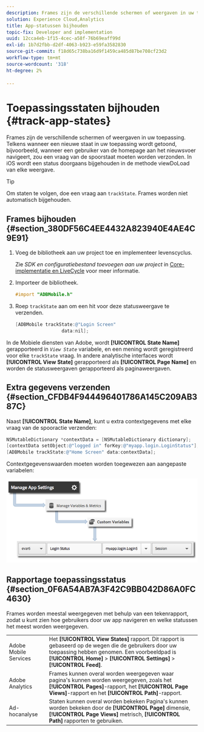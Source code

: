```yaml
---
description: Frames zijn de verschillende schermen of weergaven in uw toepassing. Telkens wanneer een nieuwe staat in uw toepassing wordt getoond, bijvoorbeeld, wanneer een gebruiker van de homepage aan het nieuwsvoer navigeert, zou een vraag van de spoorstaat moeten worden verzonden. In iOS wordt een status doorgaans bijgehouden in de methode viewDoLoad van elke weergave.
solution: Experience Cloud,Analytics
title: App-statussen bijhouden
topic-fix: Developer and implementation
uuid: 12cca4eb-1f15-4cec-a58f-76b69eaff99d
exl-id: 1b7d2fbb-d2df-4063-b923-e59fa3582830
source-git-commit: f18d65c738ba16d9f1459ca485d87be708cf23d2
workflow-type: tm+mt
source-wordcount: '318'
ht-degree: 2%

---
```


# Toepassingsstaten bijhouden {#track-app-states}

Frames zijn de verschillende schermen of weergaven in uw toepassing. Telkens wanneer een nieuwe staat in uw toepassing wordt getoond, bijvoorbeeld, wanneer een gebruiker van de homepage aan het nieuwsvoer navigeert, zou een vraag van de spoorstaat moeten worden verzonden. In iOS wordt een status doorgaans bijgehouden in de methode viewDoLoad van elke weergave.

>[!TIP]
>
>Om staten te volgen, doe een vraag aan `trackState`. Frames worden niet automatisch bijgehouden.

## Frames bijhouden {#section_380DF56C4EE4432A823940E4AE4C9E91}

1. Voeg de bibliotheek aan uw project toe en implementeer levenscyclus.

   Zie *SDK en configuratiebestand toevoegen aan uw project* in [Core-implementatie en LiveCycle](/help/ios/getting-started/dev-qs.md) voor meer informatie.
1. Importeer de bibliotheek.

   ```objective-c
   #import "ADBMobile.h"
   ```

1. Roep `trackState` aan om een hit voor deze statusweergave te verzenden.

   ```objective-c
   [ADBMobile trackState:@"Login Screen"  
                    data:nil];
   ```

In de Mobiele diensten van Adobe, wordt **[!UICONTROL State Name]** gerapporteerd in *`View State`* variabele, en een mening wordt geregistreerd voor elke `trackState` vraag. In andere analytische interfaces wordt **[!UICONTROL View State]** gerapporteerd als **[!UICONTROL Page Name]** en worden de statusweergaven gerapporteerd als paginaweergaven.

## Extra gegevens verzenden {#section_CFDB4F944496401786A145C209AB387C}

Naast **[!UICONTROL State Name]**, kunt u extra contextgegevens met elke vraag van de spooractie verzenden:

```objective-c
NSMutableDictionary *contextData = [NSMutableDictionary dictionary]; 
[contextData setObject:@"logged in" forKey:@"myapp.login.LoginStatus"]; 
[ADBMobile trackState:@"Home Screen" data:contextData];
```

Contextgegevenswaarden moeten worden toegewezen aan aangepaste variabelen:

![](assets/map-variable-context-state.png)

## Rapportage toepassingsstatus {#section_0F6A54AB7A3F42C9BB042D86A0FC4630}

Frames worden meestal weergegeven met behulp van een tekenrapport, zodat u kunt zien hoe gebruikers door uw app navigeren en welke statussen het meest worden weergegeven.

|  |  |
|--- |--- |
| Adobe Mobile Services | Het **[!UICONTROL View States]** rapport. Dit rapport is gebaseerd op de wegen die de gebruikers door uw toepassing hebben genomen. Een voorbeeldpad is **[!UICONTROL Home]** > **[!UICONTROL Settings]** > **[!UICONTROL Feed]**. |
| Adobe Analytics | Frames kunnen overal worden weergegeven waar pagina&#39;s kunnen worden weergegeven, zoals het **[!UICONTROL Pages]**-rapport, het **[!UICONTROL Page Views]**-rapport en het **[!UICONTROL Path]**-rapport. |
| Ad-hocanalyse | Staten kunnen overal worden bekeken Pagina&#39;s kunnen worden bekeken door de **[!UICONTROL Page]** dimensie, **[!UICONTROL Page Views]** metrisch, **[!UICONTROL Path]** rapporten te gebruiken. |
